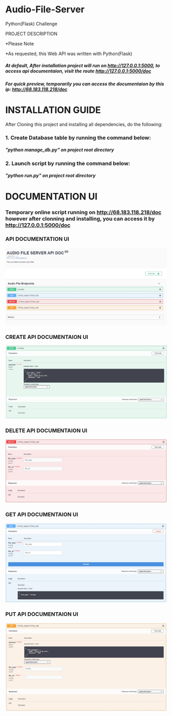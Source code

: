 # Audio-File-Server
Python(Flask) Challenge

PROJECT DESCRIPTION

*Please Note

*As requested, this Web API was written with Python(Flask)
##### At default, After installation project will run on http://127.0.0.1:5000, to access api documentaion, visit the route http://127.0.0.1:5000/doc
##### For quick preview, temporarily you can access the documentaion by this ip: http://68.183.118.218/doc

# INSTALLATION GUIDE
After Cloning this project and installing all dependencies, do the following:

### 1. Create Database table by running the command below: 
#####    "python manage_db.py" on project root directory
### 2. Launch script by running the command below:
#####    "python run.py" on project root directory

# DOCUMENTATION UI
### Temporary online script running on http://68.183.118.218/doc however after clonning and installing, you can access it by http://127.0.0.1:5000/doc

### API DOCUMENTATION UI
![](https://github.com/peterewanfo/Audio-File-Server/blob/main/api_documentationa.jpg?raw=true)

### CREATE API DOCUMENTAION UI
![](https://github.com/peterewanfo/Audio-File-Server/blob/main/createe_api_documentation.jpg?raw=true)

### DELETE API DOCUMENTAION UI
![](https://github.com/peterewanfo/Audio-File-Server/blob/main/deletee_api_documentation.jpg?raw=true)

### GET API DOCUMENTAION UI
![](https://github.com/peterewanfo/Audio-File-Server/blob/main/geet_api_documentaion.jpg?raw=true)

### PUT API DOCUMENTAION UI
![](https://github.com/peterewanfo/Audio-File-Server/blob/main/put_api_documentation.jpg?raw=true)

